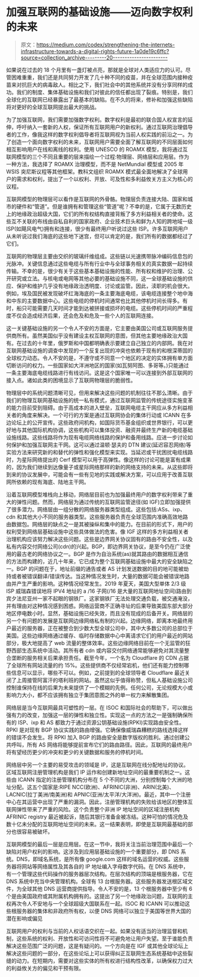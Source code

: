 # 加强互联网的基础设施——迈向数字权利的未来

> 原文：<https://medium.com/codex/strengthening-the-internets-infrastructure-towards-a-digital-rights-future-1a0de19c6ffc?source=collection_archive---------20----------------------->

如果说在过去的 18 个月里有一盏灯被点亮，那就是全球对人类适应力的认可。尽管困难重重，我们还是共同努力开发了几十种不同的疫苗，并在全球范围内接种疫苗来对抗巨大的病毒敌人。相比之下，我们社会中的其他系统并没有分享同样的成功。我们的制度、集体基础设施和我们对彼此的信任都出现了裂痕。特别是，我们全球化的互联网已经暴露出了最基本的缺陷。在不久的将来，修补和加强这些缺陷将对更好的全球互联网提出最大的挑战。

为了加强互联网，我们需要加强数字权利。数字权利是最初的联合国人权宣言的延伸，呼吁纳入一套新的人权，保证所有互联网用户的新权利。通过互联网治理倡导者的工作，像我这样的数字权利倡导者将互联网视为当前人权实践的前沿之一。为了创造一个面向数字权利的未来，互联网用户需要全面了解互联网的不同层面如何相互影响用户在线和离线的权利。使用 UNESCO 的 ROAMX 模型，我将通过互联网模型的三个不同且重要的层来描绘一个过程:物理层、网络层和应用层。作为一种方法，我选择了 ROAMX 治理模型，而不是 NetMundial 模型或 2005 年 WSIS 突尼斯议程等其他框架。教科文组织 ROAMX 模式最全面地解决了全球用户的需求和权利，提出了一个以权利、开放、可及性和多利益攸关方主义为核心的议程。

互联网模型的物理层可以看作是互联网的外骨骼。物理层负责连接大陆、国家和城市的硬件和“管道”。但是谁拥有和管理这些“管道”呢？不幸的是，它属于无数历史上的地缘政治超级大国，它们的所有权结构直接背叛了多方利益相关者的使命。这些互不关联的布线由自私自利的国家政府、企业技术巨头和鲜为人知的跨地域一级 ISP(如飓风电气)拥有和连接，很少有最终用户听说过这些 ISP。许多互联网用户从未听说过我们海底的这些地下迷宫，但可以肯定的是，我们所有的数据都经过了它们。

互联网的物理层主要由交织的玻璃纤维组成。这些链以光速携带脉冲编码信息包的光脉冲。关键信息通过这些电缆与所有行业中与全球事务相关的真实数据一起持续传输。不幸的是，很少有关于这些基本基础设施的性能、所有权和维护的治理、公开研究或立法。与核电或电网等其他必要的基础设施不同，这一全球基础设施的供应、保护和维护几乎没有地缘政治透明度、讨论或监管。因此，渎职的机会很大。例如，埃及国民被发现破坏红海海底的一条主要海底电缆，该电缆连接整个地中海和中东的主要数据中心。这些电缆的停机时间通常也比其他停机时间长得多。有时，船只可能需要几天时间才能到达被拼接或损坏的电缆。这些停机时间的严重程度不仅会造成经济后果，还会危及和危及一些个人的互联网连接。

这一关键基础设施的另一个令人不安的方面是，它主要由美国公司或互联网服务提供商所有。虽然美国似乎没有建设主权互联网的意图，但其他主要地缘政治大国有。在过去的十年里，俄罗斯和中国都明确表示要建立自己独立的内部网。我在对互联网基础设施的调查中发现的一个反复出现的冲突也依赖于现有的和根深蒂固的全球权力动态。令人不安的是，不遵守或不同意一个地区的决定的实体拥有单方面切断访问的权力。一些国家如大洋洲地区的国家(如瓦努阿图、多哥等。)只能通过一条主要海底电缆线路进行有线访问。这是这个国家唯一可以连接到外部互联网的接入点。诸如此类的困境显示了互联网物理层的脆弱性。

物理层中的系统问题清晰可见，但用来解决这些问题的机制往往不那么清晰。由于我们的物理互联网基础设施的统一私有模式，通过互联网监管的传统途径实施变革的能力目前受到阻碍。由于高成本的进入壁垒，互联网电缆主干网应从多方利益相关者的角度来解决。一个可行的方案是通过互联网协会的集体行动或 ICANN 在多边论坛上的公开宣传。这些政府间机构，如国际货币基金组织或世界银行，可以更好地与其他国际机构协调，这些机构可以集体投资、融资并最终生产新的电缆基础设施线路。这些线路将作为现有电缆网络线路的保护和备用线路。应进一步讨论如何保护和加强互联网主干网。这可以通过温顿·瑟夫的 DTN 建议(延迟容忍网络)等实验方法来研究新的和替代的弹性和强化模型来实现。当延迟或干扰困扰电缆线路时，为星际网络提出的 Cerf 模型可以用于高弹性。像这样的讨论可能是富有成果的，因为我们继续到达像量子或星际网络那样的新的网络支持的未来。从这些即将到来的协议发展中，可能会有一些有见地的实践或解决方案，可以应用于改善互联网所依赖的现有海底、陆地主干网。

沿着互联网模型堆栈向上移动，网络层目前也为加强最终用户的数字权利带来了重大的弹性问题。然而，网络层为通过传统的互联网监管途径(如 IGF)立即加强提供了很多潜力。网络层由一组分散的网络服务器类型组成。这些包括:ASs、ixp、cdn 和其他大小不同的服务器类型。这些服务器负责在全球范围内准确高效地路由数据包。网络层的缺点之一是其被操纵和集中的能力。在目前的形式下，用户的权利受到网络层基础设施中这些具体做法的危害。像 IGF 这样的多方利益相关者治理机构应该努力解决这些问题。这些是边界网关协议固有的路由不安全性，以及私有内容交付网络公司(cdn)的兴起。BGP，即边界网关协议，是至今仍在广泛使用的最古老的网络协议之一。BGP 是作为自治系统(as)就其路由的数据相互通信的方法而构建的，近几十年来，它已成为整个互联网基础设施中最大的安全缺陷之一。BGP 的问题在于，地址前缀的通告或者 AS 计划发送数据的目的地可能被劫持或者被错误翻译/错误传达。当这种情况发生时，大量的数据可能会被错误地路由并产生严重的影响。这种情况经常发生。2019 年夏天，美国大型单体 2/3 级 ISP 威瑞森错误地将 IPV4 地址的 a /16 子网(/16 是大量的互联网地址空间)路由到宾夕法尼亚州一家不起眼的钢铁厂。这家钢铁厂无法处理交通负载，被交通淹没，并有理由对这种情况感到困惑。网络运营商不正确寻址的后果导致美国东部大部分地区停电数小时。显然，基础设施已经失效，而且没有现成的后备开关。网络层的另一个有问题的发展是互联网边缘网络私有制的兴起。边缘网络，即离本地最终用户最近的服务器，正在被整合到少数大型全球公司中，其中大多数公司的总部位于美国。这些边缘网络通过缓存、临时存储数据中心中离请求它们的用户最近的网站部分，极大地提高了 web 流量的整体效率。这些边缘网络目前在一个无监管的狂野西部生态系统中活动。其所有者 cdn 或内容交付网络通常能够避免对其流量整合垄断的服务相关后果承担责任。截至今年，一个名为 Cloudflare 的 CDN 占据了全球所有网站流量的约 15%。这些提供商不仅经常宕机，他们还有能力控制哪些信息可以显示，哪些不可以。例如，之前提到的全球领导者 Cloudflare 最近关闭了上周接管阿富汗的塔利班的网站。虽然这似乎值得称赞，但私人基础设施公司控制谁保持在线的后果为未来提供了一个模糊的先例。任何公司，无论规模大小或影响力大小，都不应该拥有独立于集团意图之外的单一权力来解散集团。

网络层是当今互联网最具可塑性的一层。在 ISOC 和国际社会的帮助下，可以做出强有力的改变，加强这一层的弹性和独立性。实现这一点的方法之一是强制确保所有的 ISP、ixp 和 AS 都致力于通过资源公钥基础设施(RPKI)实现路由安全性。RPKI 是对现有 BGP 协议实践的路由增强。它确保像威瑞森糟糕的路线选择这样的错误不会发生。将 RPKI 加入 BGP 的路由安全是数字版权的胜利。通过创建公共呼叫，所有 AS 网络将能够提前宣布它们的路由路径。因此，互联网的最终用户将有望经历更少的冲突和更少的关键数据和服务的停机时间。

网络层中另一个主要的易受攻击的领域是 IP，这是互联网在线分配地址的协议。区域互联网注册管理机构是我们 IP 运作和创建新地址空间的最重要机制之一。这些由 ICANN 指定的注册管理机构分布在 5 个不同的大洲，分别控制每个大洲的地址分配。这五个国家是:RIPE NCC(欧洲)、AFRINIC(非洲)、ARIN(北美)、LACNIC(拉丁美洲/南美洲)和 APNIC(亚洲/太平洋/大洋洲)。最近，其中一个注册中心在其运营中出现了严重的漏洞。因此，注册管理机构的失败给该地区的整体互联网弹性带来了严重的风险。这个负责整个非洲 IP 地址空间的区域注册机构 AFRINIC registry 最近被起诉，随后其银行准备金被冻结。这种可怕的情况危及数十亿未分配的互联网地址空间的未来。这一结果表明，即使是互联网最基础的部分也很容易被破坏。

互联网模型的最后一层是应用层。在这一节中，我将关注当前治理范围中最后一个缺陷对用户权利的影响。这涉及到应用层基础设施的一个重要部分，即 DNS 系统。DNS，即域名系统，是所有像 google.com 这样的域名运营的权威。这些服务器将网站等网络属性及其各自的 IP 地址编入字母数字代码。在 DNS 系统中，有一个管理这些代码操作的服务器层次结构。在层次结构的顶端是根服务器，它在 DNS 系统中充当中央管理机构。全球有 13 台根服务器。这些服务器发送根区域文件，为全球其他 DNS 运营商提供指导。令人不安的是，13 个根服务器中至少有 6 个是由美国政府或其附属机构拥有的。这提出了另一个地缘政治问题，互联网的主权再次令人不安地与一个全球超级大国联系在一起。ISOC 和 ICANN 可以推动这些根服务器的集体和非政府所有权，以便 DNS 网络可以独立于美国等世界大国的潜在影响或偏见

互联网用户的权利与当前的人权话语交织在一起。如果没有适当的治理监督和机制，这些系统的权利、开放性和可访问性将不可避免地让用户失望。至于谁能负责解决这些范围广泛的问题，这是有疑问的。一个方向是在 IGF 或其他全球论坛上解决这些问题的一部分，在这些论坛上可以获得纠正互联网生态系统基础中这些裂缝的动力。在短期内，需要对这些实体的所有权进行结构性改革，以确保权力过大的利益攸关方的偏见和干预有限。